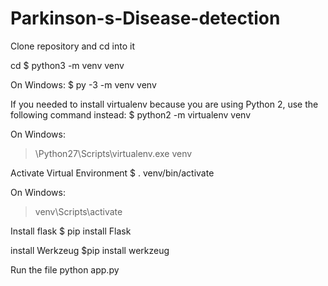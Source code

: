 # Parkinson-s-Disease-detection
Clone repository and cd into it

cd <clone directory>
$ python3 -m venv venv

On Windows:
$ py -3 -m venv venv

If you needed to install virtualenv because you are using Python 2, use the following command instead:
$ python2 -m virtualenv venv

On Windows:
> \Python27\Scripts\virtualenv.exe venv

Activate Virtual Environment
$ . venv/bin/activate

On Windows:
> venv\Scripts\activate

Install flask 
$ pip install Flask

install Werkzeug
$pip install werkzeug

Run the file
python app.py
